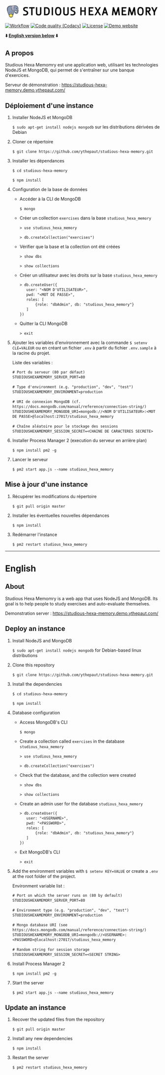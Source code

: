 <p align="center">
    <img src="src/static/assets/img/logo.png" alt="STUDIOUS HEXA MEMORY"/>
</p>

[![Workflow](https://img.shields.io/github/workflow/status/ythepaut/studious-hexa-memory/Test/master?style=for-the-badge)](#)
[![Code quality (Codacy)](https://img.shields.io/codacy/grade/fdfcd58cd54447bcbcbba4aea72d9836?style=for-the-badge)](https://app.codacy.com/gh/ythepaut/studious-hexa-memory/dashboard)
[![License](https://img.shields.io/github/license/ythepaut/studious-hexa-memory?style=for-the-badge)](https://github.com/ythepaut/studious-hexa-memory/blob/master/LICENSE)
[![Demo website](https://img.shields.io/website?down_color=red&down_message=Offline&label=Demo%20website&style=for-the-badge&up_color=green&up_message=Online&url=https%3A%2F%2Fstudious-hexa-memory.demo.ythepaut.com%2F)](https://studious-hexa-memory.demo.ythepaut.com/)

**:arrow_down: [English version below](#english) :arrow_down:**

## A propos

Studious Hexa Memomry est une application web, utilisant les technologies NodeJS et MongoDB,
qui permet de s'entraîner sur une banque d'exercices.

Serveur de démonstration : https://studious-hexa-memory.demo.ythepaut.com/


## Déploiement d'une instance

1. Installer NodeJS et MongoDB
   
   ```$ sudo apt-get install nodejs mongodb``` sur les distributions dérivées de Debian

2. Cloner ce répertoire

   ```$ git clone https://github.com/ythepaut/studious-hexa-memory.git```

3. Installer les dépendances
   
   ```$ cd studious-hexa-memory```
   
   ```$ npm install```

4. Configuration de la base de données

   * Accéder à la CLI de MongoDB 
     
     `$ mongo`

   * Créer un collection `exercises` dans la base `studious_hexa_memory`

     `> use studious_hexa_memory`
     
     `> db.createCollection("exercises")`
     
   * Vérifier que la base et la collection ont été créées

     `> show dbs`

     `> show collections`

   * Créer un utilisateur avec les droits sur la base `studious_hexa_memory`

     ```
     > db.createUser({
        user: "<NOM D'UTILISATEUR>",
        pwd: "<MOT DE PASSE>",
        roles: [
            {role: "dbAdmin", db: "studious_hexa_memory"}
        ]
     })
     ```
     
   * Quitter la CLI MongoDB
    
     `> exit`
    

5. Ajouter les variables d'environnement avec la commande `$ setenv CLÉ=VALEUR`
   ou en créant un fichier `.env` à partir du fichier `.env.sample` à la racine du projet.

      

   Liste des variables :
   ```
   # Port du serveur (80 par défaut)
   STUDIOUSHEXAMEMORY_SERVER_PORT=80
   
   # Type d'environment (e.g. "production", "dev", "test")
   STUDIOUSHEXAMEMORY_ENVIRONMENT=production
   
   # URI de connexion MongoDB (cf. https://docs.mongodb.com/manual/reference/connection-string/)
   STUDIOUSHEXAMEMORY_MONGODB_URI=mongodb://<NOM D'UTILISATEUR>:<MOT DE PASSE>@localhost:27017/studious_hexa_memory
   
   # Chaîne aléatoire pour le stockage des sessions
   STUDIOUSHEXAMEMORY_SESSION_SECRET=<CHAINE DE CARACTERES SECRETE>
   ```

6. Installer Process Manager 2 (execution du serveur en arrière plan)

   ```$ npm install pm2 -g```

7. Lancer le serveur

   ```$ pm2 start app.js --name studious_hexa_memory```


## Mise à jour d'une instance

1. Récupérer les modifications du répertoire

   ```$ git pull origin master```

2. Installer les éventuelles nouvelles dépendances

   ```$ npm install```

3. Redémarrer l'instance

   ```$ pm2 restart studious_hexa_memory```

** **

# English


## About

Studious Hexa Memomry is a web app that uses NodeJS and MongoDB.
Its goal is to help people to study exercises and auto-evaluate themselves.

Demonstration server : https://studious-hexa-memory.demo.ythepaut.com/


## Deploy an instance

1. Install NodeJS and MongoDB

   ```$ sudo apt-get install nodejs mongodb``` for Debian-based linux distributions

2. Clone this repository

   ```$ git clone https://github.com/ythepaut/studious-hexa-memory.git```

3. Install the dependencies

   ```$ cd studious-hexa-memory```

   ```$ npm install```

4. Database configuration

    * Access MongoDB's CLI

      `$ mongo`

    * Create a collection called `exercises` in the database `studious_hexa_memory`

      `> use studious_hexa_memory`

      `> db.createCollection("exercises")`

    * Check that the database, and the collection were created

      `> show dbs`

      `> show collections`

    * Create an admin user for the database `studious_hexa_memory`

      ```
      > db.createUser({
         user: "<USERNAME>",
         pwd: "<PASSWORD>",
         roles: [
             {role: "dbAdmin", db: "studious_hexa_memory"}
         ]
      })
      ```

    * Exit MongoDB's CLI

      `> exit`


5. Add the environment variables with `$ setenv KEY=VALUE`
   or create a `.env` at the root folder of the project.

   Environment variable list :
   ```
   # Port on which the server runs on (80 by default)
   STUDIOUSHEXAMEMORY_SERVER_PORT=80
   
   # Environment type (e.g. "production", "dev", "test")
   STUDIOUSHEXAMEMORY_ENVIRONMENT=production
   
   # Mongo database URI (see https://docs.mongodb.com/manual/reference/connection-string/)
   STUDIOUSHEXAMEMORY_MONGODB_URI=mongodb://<USERNAME>:<PASSWORD>@localhost:27017/studious_hexa_memory
   
   # Random string for session storage
   STUDIOUSHEXAMEMORY_SESSION_SECRET=<SECRET STRING>
   ```

6. Install Process Manager 2

   ```$ npm install pm2 -g```

7. Start the server

   ```$ pm2 start app.js --name studious_hexa_memory```


## Update an instance

1. Recover the updated files from the repository

   ```$ git pull origin master```

2. Install any new dependencies

   ```$ npm install```

3. Restart the server

   ```$ pm2 restart studious_hexa_memory```
